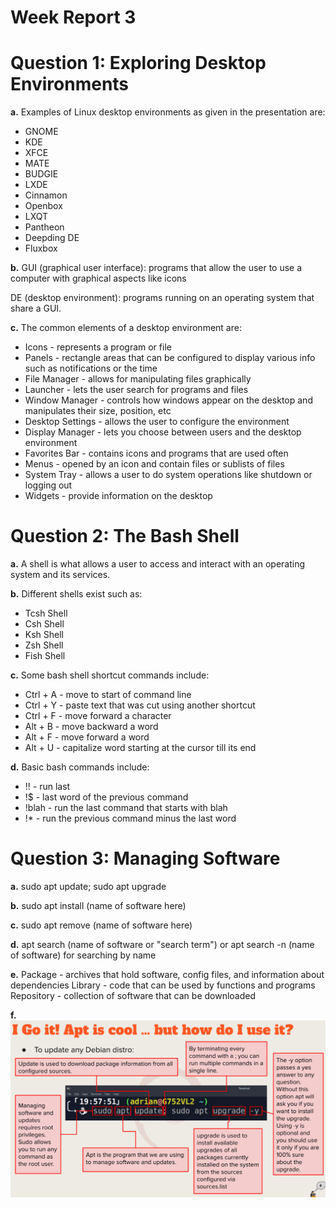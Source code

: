 # Week Report 3


# Question 1: Exploring Desktop Environments

**a.** 
Examples of Linux desktop environments as given in the presentation are:
- GNOME
- KDE
- XFCE
- MATE
- BUDGIE
- LXDE
- Cinnamon
- Openbox
- LXQT
- Pantheon
- Deepding DE
- Fluxbox

**b.**
GUI (graphical user interface): programs that allow the user to use a computer with graphical aspects like icons

DE (desktop environment): programs running on an operating system that share a GUI.

**c.**
The common elements of a desktop environment are:
- Icons - represents a program or file
- Panels - rectangle areas that can be configured to display various info such as notifications or the time
- File Manager - allows for manipulating files graphically
- Launcher - lets the user search for programs and files
- Window Manager - controls how windows appear on the desktop and manipulates their size, position, etc
- Desktop Settings - allows the user to configure the environment
- Display Manager - lets you choose between users and the desktop environment
- Favorites Bar - contains icons and programs that are used often
- Menus - opened by an icon and contain files or sublists of files
- System Tray - allows a user to do system operations like shutdown or logging out
- Widgets - provide information on the desktop


# Question 2: The Bash Shell

**a.**
A shell is what allows a user to access and interact with an operating system and its services.

**b.** 
Different shells exist such as:
- Tcsh Shell
- Csh Shell
- Ksh Shell
- Zsh Shell
- Fish Shell

**c.**
Some bash shell shortcut commands include:
- Ctrl + A - move to start of command line
- Ctrl + Y - paste text that was cut using another shortcut
- Ctrl + F - move forward a character
- Alt + B - move backward a word
- Alt + F - move forward a word
- Alt + U - capitalize word starting at the cursor till its end

**d.**
Basic bash commands include:
- !! - run last
- !$ - last word of the previous command
- !blah - run the last command that starts with blah
- !* - run the previous command minus the last word

# Question 3: Managing Software

**a.**
sudo apt update; sudo apt upgrade

**b.**
sudo apt install (name of software here)

**c.**
sudo apt remove (name of software here)

**d.**
apt search (name of software or "search term")
or
apt search -n (name of software) for searching by name

**e.**
Package - archives that hold software, config files, and information about dependencies
Library - code that can be used by functions and programs
Repository - collection of software that can be downloaded

**f.**
![linuxupdate](linuxupdate.png)

